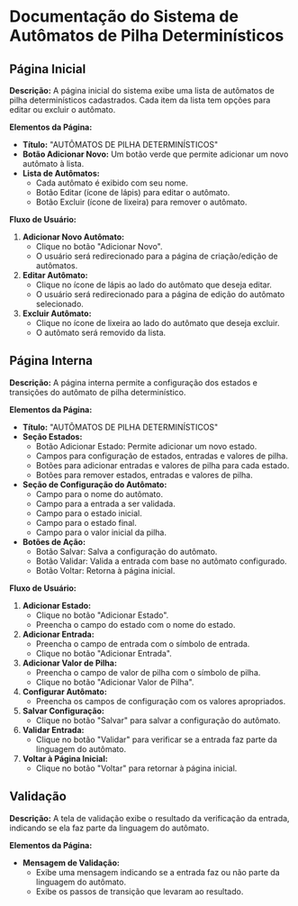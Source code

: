 
# Documentação do Sistema de Autômatos de Pilha Determinísticos

## Página Inicial

**Descrição:**
A página inicial do sistema exibe uma lista de autômatos de pilha determinísticos cadastrados. Cada item da lista tem opções para editar ou excluir o autômato.

**Elementos da Página:**
- **Título:** "AUTÔMATOS DE PILHA DETERMINÍSTICOS"
- **Botão Adicionar Novo:** Um botão verde que permite adicionar um novo autômato à lista.
- **Lista de Autômatos:**
  - Cada autômato é exibido com seu nome.
  - Botão Editar (ícone de lápis) para editar o autômato.
  - Botão Excluir (ícone de lixeira) para remover o autômato.

**Fluxo de Usuário:**
1. **Adicionar Novo Autômato:**
   - Clique no botão "Adicionar Novo".
   - O usuário será redirecionado para a página de criação/edição de autômatos.
2. **Editar Autômato:**
   - Clique no ícone de lápis ao lado do autômato que deseja editar.
   - O usuário será redirecionado para a página de edição do autômato selecionado.
3. **Excluir Autômato:**
   - Clique no ícone de lixeira ao lado do autômato que deseja excluir.
   - O autômato será removido da lista.

## Página Interna

**Descrição:**
A página interna permite a configuração dos estados e transições do autômato de pilha determinístico.

**Elementos da Página:**
- **Título:** "AUTÔMATOS DE PILHA DETERMINÍSTICOS"
- **Seção Estados:**
  - Botão Adicionar Estado: Permite adicionar um novo estado.
  - Campos para configuração de estados, entradas e valores de pilha.
  - Botões para adicionar entradas e valores de pilha para cada estado.
  - Botões para remover estados, entradas e valores de pilha.
- **Seção de Configuração do Autômato:**
  - Campo para o nome do autômato.
  - Campo para a entrada a ser validada.
  - Campo para o estado inicial.
  - Campo para o estado final.
  - Campo para o valor inicial da pilha.
- **Botões de Ação:**
  - Botão Salvar: Salva a configuração do autômato.
  - Botão Validar: Valida a entrada com base no autômato configurado.
  - Botão Voltar: Retorna à página inicial.

**Fluxo de Usuário:**
1. **Adicionar Estado:**
   - Clique no botão "Adicionar Estado".
   - Preencha o campo do estado com o nome do estado.
2. **Adicionar Entrada:**
   - Preencha o campo de entrada com o símbolo de entrada.
   - Clique no botão "Adicionar Entrada".
3. **Adicionar Valor de Pilha:**
   - Preencha o campo de valor de pilha com o símbolo de pilha.
   - Clique no botão "Adicionar Valor de Pilha".
4. **Configurar Autômato:**
   - Preencha os campos de configuração com os valores apropriados.
5. **Salvar Configuração:**
   - Clique no botão "Salvar" para salvar a configuração do autômato.
6. **Validar Entrada:**
   - Clique no botão "Validar" para verificar se a entrada faz parte da linguagem do autômato.
7. **Voltar à Página Inicial:**
   - Clique no botão "Voltar" para retornar à página inicial.

## Validação

**Descrição:**
A tela de validação exibe o resultado da verificação da entrada, indicando se ela faz parte da linguagem do autômato.

**Elementos da Página:**
- **Mensagem de Validação:**
  - Exibe uma mensagem indicando se a entrada faz ou não parte da linguagem do autômato.
  - Exibe os passos de transição que levaram ao resultado.
